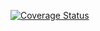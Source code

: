 [![Coverage Status](https://coveralls.io/repos/andela-tadesanya/bucketlist/badge.svg?branch=master&service=github)](https://coveralls.io/github/andela-tadesanya/bucketlist?branch=master)
